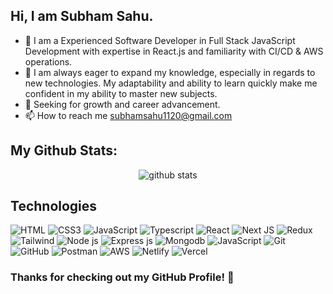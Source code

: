 Hi, I am Subham Sahu.
---

- 👀 I am a Experienced Software Developer in Full Stack JavaScript Development with expertise in React.js and familiarity with CI/CD & AWS operations. 
-  🌱 I am always eager to expand my knowledge, especially in regards to new technologies. My adaptability and ability to learn quickly make me confident in my ability to master new subjects.
- 💞️ Seeking for growth and career advancement.
- 📫 How to reach me subhamsahu1120@gmail.com

## My Github Stats:
<p align="center"> 
<img src="https://github-readme-stats.vercel.app/api?username=sub1120&count_private=true&include_all_commits=true&theme=transparent" alt="github stats"/>  <br/>
</p>

## **Technologies**

![HTML](https://img.shields.io/badge/HTML5-E34F26?style=for-the-badge&logo=html5&logoColor=white "HTML")
![CSS3](https://img.shields.io/badge/CSS3-1572B6?style=for-the-badge&logo=css3&logoColor=white "CSS")
![JavaScript](https://img.shields.io/badge/JavaScript-F7DF1E?style=for-the-badge&logo=javascript&logoColor=black "JavaScript")
![Typescript](https://img.shields.io/badge/TypeScript-007ACC?style=for-the-badge&logo=typescript&logoColor=white "Typescript")
![React](https://img.shields.io/badge/React-20232A?style=for-the-badge&logo=react&logoColor=61DAFB "React")
![Next JS](https://img.shields.io/badge/Next-black?style=for-the-badge&logo=next.js&logoColor=white "Next.js")
![Redux](https://img.shields.io/badge/Redux-593D88?style=for-the-badge&logo=redux&logoColor=white "Redux" )
![Tailwind](https://img.shields.io/badge/Tailwind_CSS-38B2AC?style=for-the-badge&logo=tailwind-css&logoColor=white "Tailwind")
![Node js](https://img.shields.io/badge/Node.js-43853D?style=for-the-badge&logo=node.js&logoColor=white "Nodejs")
![Express js](https://img.shields.io/badge/Express.js-404D59?style=for-the-badge "Express js")
![Mongodb](https://img.shields.io/badge/MongoDB-4EA94B?style=for-the-badge&logo=mongodb&logoColor=white "Mongodb")
![JavaScript](https://img.shields.io/badge/JavaScript-F7DF1E?style=for-the-badge&logo=javascript&logoColor=black "JavaScript")
![Git](https://img.shields.io/badge/git-%23F05033.svg?style=for-the-badge&logo=git&logoColor=white "Git")
![GitHub](https://img.shields.io/badge/github-%23121011.svg?style=for-the-badge&logo=github&logoColor=white "GitHub")
![Postman](https://img.shields.io/badge/Postman-FF6C37?style=for-the-badge&logo=postman&logoColor=white "Postman")
![AWS](https://img.shields.io/badge/aws-%23000000.svg?style=for-the-badge&logo=aws&logoColor=#00C7B7 "AWS")
![Netlify](https://img.shields.io/badge/netlify-%23000000.svg?style=for-the-badge&logo=netlify&logoColor=#00C7B7 "Netlify")
![Vercel](https://img.shields.io/badge/vercel-%23000000.svg?style=for-the-badge&logo=vercel&logoColor=white "Vercel")

### **Thanks for checking out my GitHub Profile!** 🙏
